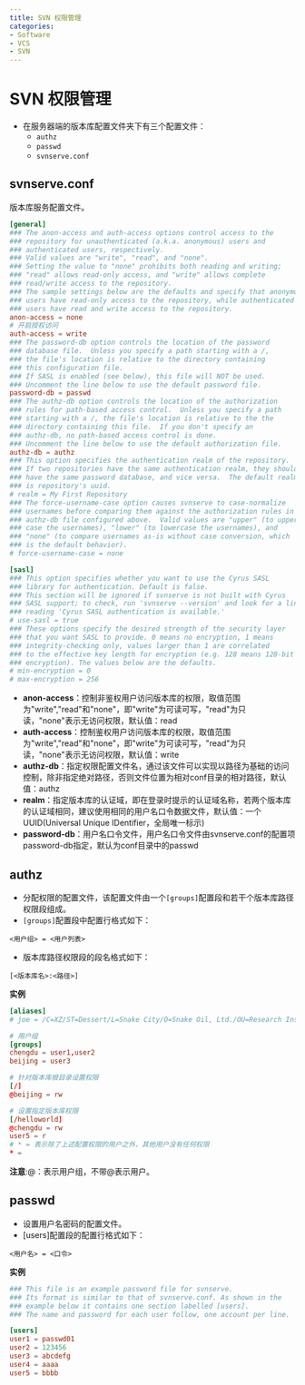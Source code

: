 ```yaml
---
title: SVN 权限管理
categories:
- Software
- VCS
- SVN
---
```

# SVN 权限管理

- 在服务器端的版本库配置文件夹下有三个配置文件：
  - `authz`
  - `passwd`
  - `svnserve.conf`

## svnserve.conf

版本库服务配置文件。

```toml
[general]
### The anon-access and auth-access options control access to the
### repository for unauthenticated (a.k.a. anonymous) users and
### authenticated users, respectively.
### Valid values are "write", "read", and "none".
### Setting the value to "none" prohibits both reading and writing;
### "read" allows read-only access, and "write" allows complete
### read/write access to the repository.
### The sample settings below are the defaults and specify that anonymous
### users have read-only access to the repository, while authenticated
### users have read and write access to the repository.
anon-access = none
# 开启授权访问
auth-access = write
### The password-db option controls the location of the password
### database file.  Unless you specify a path starting with a /,
### the file's location is relative to the directory containing
### this configuration file.
### If SASL is enabled (see below), this file will NOT be used.
### Uncomment the line below to use the default password file.
password-db = passwd
### The authz-db option controls the location of the authorization
### rules for path-based access control.  Unless you specify a path
### starting with a /, the file's location is relative to the the
### directory containing this file.  If you don't specify an
### authz-db, no path-based access control is done.
### Uncomment the line below to use the default authorization file.
authz-db = authz
### This option specifies the authentication realm of the repository.
### If two repositories have the same authentication realm, they should
### have the same password database, and vice versa.  The default realm
### is repository's uuid.
# realm = My First Repository
### The force-username-case option causes svnserve to case-normalize
### usernames before comparing them against the authorization rules in the
### authz-db file configured above.  Valid values are "upper" (to upper-
### case the usernames), "lower" (to lowercase the usernames), and
### "none" (to compare usernames as-is without case conversion, which
### is the default behavior).
# force-username-case = none

[sasl]
### This option specifies whether you want to use the Cyrus SASL
### library for authentication. Default is false.
### This section will be ignored if svnserve is not built with Cyrus
### SASL support; to check, run 'svnserve --version' and look for a line
### reading 'Cyrus SASL authentication is available.'
# use-sasl = true
### These options specify the desired strength of the security layer
### that you want SASL to provide. 0 means no encryption, 1 means
### integrity-checking only, values larger than 1 are correlated
### to the effective key length for encryption (e.g. 128 means 128-bit
### encryption). The values below are the defaults.
# min-encryption = 0
# max-encryption = 256
```

- **anon-access**：控制非鉴权用户访问版本库的权限，取值范围为"write","read"和"none"，即"write"为可读可写，"read"为只读，"none"表示无访问权限，默认值：read
- **auth-access**：控制鉴权用户访问版本库的权限，取值范围为"write","read"和"none"，即"write"为可读可写，"read"为只读，"none"表示无访问权限，默认值：write
- **authz-db**：指定权限配置文件名，通过该文件可以实现以路径为基础的访问控制，除非指定绝对路径，否则文件位置为相对conf目录的相对路径，默认值：authz
- **realm**：指定版本库的认证域，即在登录时提示的认证域名称，若两个版本库的认证域相同，建议使用相同的用户名口令数据文件，默认值：一个UUID(Universal Unique IDentifier，全局唯一标示)
- **password-db**：用户名口令文件，用户名口令文件由svnserve.conf的配置项password-db指定，默认为conf目录中的passwd

## authz

- 分配权限的配置文件，该配置文件由一个`[groups]`配置段和若干个版本库路径权限段组成。
- `[groups]`配置段中配置行格式如下：

```
<用户组> = <用户列表>
```

- 版本库路径权限段的段名格式如下：

```
[<版本库名>:<路径>]
```

**实例**

```toml
[aliases]
# joe = /C=XZ/ST=Dessert/L=Snake City/O=Snake Oil, Ltd./OU=Research Institute/CN=Joe Average

# 用户组
[groups]
chengdu = user1,user2
beijing = user3

# 针对版本库根目录设置权限
[/]
@beijing = rw

# 设置指定版本库权限
[/helloworld]
@chengdu = rw
user5 = r
# * = 表示除了上述配置权限的用户之外，其他用户没有任何权限
* =
```

**注意**:@：表示用户组，不带@表示用户。

## passwd

- 设置用户名密码的配置文件。
- [users]配置段的配置行格式如下：

```
<用户名> = <口令>
```

**实例**

```toml
### This file is an example password file for svnserve.
### Its format is similar to that of svnserve.conf. As shown in the
### example below it contains one section labelled [users].
### The name and password for each user follow, one account per line.

[users]
user1 = passwd01
user2 = 123456
user3 = abcdefg
user4 = aaaa
user5 = bbbb
```
